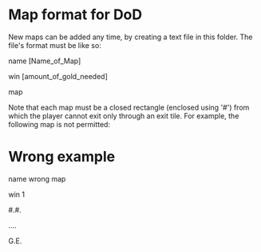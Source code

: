 # Map format for DoD

New maps can be added any time, by creating a text file in this folder. The file's format must be like so:

name [Name_of_Map]

win [amount_of_gold_needed]

map

Note that each map must be a closed rectangle (enclosed using '#') from which the player cannot exit only through an exit tile. For example, the following map is not permitted:

# Wrong example
name wrong map

win 1

#.#.

....

G.E.
